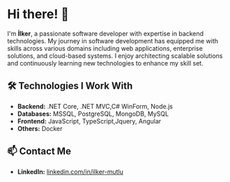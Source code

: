 # Hi there! 👋

I'm **İlker**, a passionate software developer with expertise in backend technologies. My journey in software development has equipped me with skills across various domains including web applications, enterprise solutions, and cloud-based systems. I enjoy architecting scalable solutions and continuously learning new technologies to enhance my skill set.

## 🛠️ Technologies I Work With
- **Backend:** .NET Core, .NET MVC,C# WinForm, Node.js
- **Databases:** MSSQL, PostgreSQL, MongoDB, MySQL
- **Frontend:** JavaScript, TypeScript,Jquery, Angular
- **Others:** Docker

## 📫 Contact Me
- **LinkedIn:** [linkedin.com/in/ilker-mutlu](https://linkedin.com/in/ilker-mutlu)
